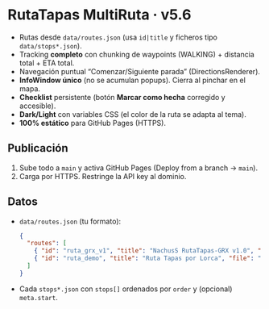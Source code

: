 # RutaTapas MultiRuta · v5.6

- Rutas desde `data/routes.json` (usa `id|title` y ficheros tipo `data/stops*.json`).
- Tracking **completo** con chunking de waypoints (WALKING) + distancia total + ETA total.
- Navegación puntual “Comenzar/Siguiente parada” (DirectionsRenderer).
- **InfoWindow único** (no se acumulan popups). Cierra al pinchar en el mapa.
- **Checklist** persistente (botón **Marcar como hecha** corregido y accesible).
- **Dark/Light** con variables CSS (el color de la ruta se adapta al tema).
- **100% estático** para GitHub Pages (HTTPS).

## Publicación
1. Sube todo a `main` y activa GitHub Pages (Deploy from a branch → `main`).
2. Carga por HTTPS. Restringe la API key al dominio.

## Datos
- `data/routes.json` (tu formato):  
  ```json
  {
    "routes": [
      { "id": "ruta_grx_v1", "title": "NachusS RutaTapas-GRX v1.0", "file": "data/stops.json" },
      { "id": "ruta_demo", "title": "Ruta Tapas por Lorca", "file": "data/stops_lorca.json" }
    ]
  }
  ```
- Cada `stops*.json` con `stops[]` ordenados por `order` y (opcional) `meta.start`.
